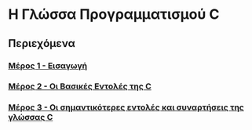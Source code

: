 # Η Γλώσσα Προγραμματισμού C

## Περιεχόμενα

### [Μέρος 1 - Εισαγωγή](part-1/README.md)

### [Μέρος 2 - Οι Bασικές Εντολές της C](part-2/README.md)

### [Μέρος 3 - Οι σημαντικότερες εντολές και συναρτήσεις της γλώσσας C](part-3/README.md)
